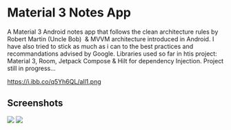 # Material 3 Notes App
A Material 3 Android notes app that follows the clean architecture rules by Robert Martin (Uncle Bob)  & MVVM architecture introduced in Android. I have also tried to stick as much as i can to the best practices and recommandations advised by Google. 
Libraries used so far in htis project: 
Material 3, Room, Jetpack Compose & Hilt for dependency Injection.
Project still in progress...


https://i.ibb.co/q5Yh6QL/all1.png


## Screenshots
<img src="https://i.ibb.co/q5Yh6QL/all1.png"/>
<img src="https://i.ibb.co/d2HSCBk/all2.png"/>



